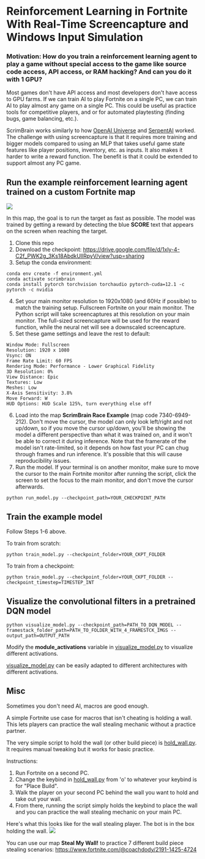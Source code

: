 # Reinforcement Learning in Fortnite With Real-Time Screencapture and Windows Input Simulation

### Motivation: How do you train a reinforcement learning agent to play a game without special access to the game like source code access, API access, or RAM hacking? And can you do it with 1 GPU?

Most games don't have API access and most developers don't have access to GPU farms. If we can train AI to play Fortnite on a single PC, we can train AI to play almost any game on a single PC. This could be useful as practice tools for competitive players, and or for automated playtesting (finding bugs, game balancing, etc.).

ScrimBrain works similarly to how [OpenAI Universe](https://github.com/openai/universe) and [SerpentAI](https://github.com/SerpentAI/SerpentAI) worked. The challenge with using screencapture is that it requires more training and bigger models compared to using an MLP that takes useful game state features like player positions, inventory, etc. as inputs. It also makes it harder to write a reward function. The benefit is that it could be extended to support almost any PC game.

## Run the example reinforcement learning agent trained on a custom Fortnite map

![](https://github.com/wkwan/ScrimBrain/blob/master/media/scrimbrain-race-example.gif)

In this map, the goal is to run the target as fast as possible. The model was trained by getting a reward by detecting the blue **SCORE** text that appears on the screen when reaching the target.

1. Clone this repo
2. Download the checkpoint: https://drive.google.com/file/d/1xly-4-C2f_PWK2g_3Ks18AbdkUllRpyV/view?usp=sharing
3. Setup the conda environment:
```
conda env create -f environment.yml
conda activate scrimbrain
conda install pytorch torchvision torchaudio pytorch-cuda=12.1 -c pytorch -c nvidia
```
4. Set your main monitor resolution to 1920x1080 (and 60Hz if possible) to match the training setup. Fullscreen Fortnite on your main monitor. The Python script will take screencaptures at this resolution on your main monitor. The full-sized screencapture will be used for the reward function, while the neural net will see a downscaled screencapture.
5. Set these game settings and leave the rest to default:  
```
Window Mode: Fullscreen  
Resolution: 1920 x 1080  
Vsync: ON  
Frame Rate Limit: 60 FPS  
Rendering Mode: Performance - Lower Graphical Fidelity  
3D Resolution: 0%  
View Distance: Epic  
Textures: Low  
Meshes: Low  
X-Axis Sensitivity: 3.8%  
Move Forward: W  
HUD Options: HUD Scale 125%, turn everything else off
```
6. Load into the map **ScrimBrain Race Example** (map code 7340-6949-212). Don't move the cursor, the model can only look left/right and not up/down, so if you move the cursor up/down, you'll be showing the model a different perspective than what it was trained on, and it won't be able to correct it during inference. Note that the framerate of the model isn't rate-limited, so it depends on how fast your PC can chug through frames and run inference. It's possible that this will cause reproducibility issues.
7. Run the model. If your terminal is on another monitor, make sure to move the cursor to the main Fortnite monitor after running the script, click the screen to set the focus to the main monitor, and don't move the cursor afterwards.
```
python run_model.py --checkpoint_path=YOUR_CHECKPOINT_PATH
```

## Train the example model

Follow Steps 1-6 above.

To train from scratch:
```
python train_model.py --checkpoint_folder=YOUR_CKPT_FOLDER 
```

To train from a checkpoint:
```
python train_model.py --checkpoint_folder=YOUR_CKPT_FOLDER --checkpoint_timestep=TIMESTEP_INT
```

## Visualize the convolutional filters in a pretrained DQN model

```
python visualize_model.py --checkpoint_path=PATH_TO_DQN_MODEL --framestack_folder_path=PATH_TO_FOLDER_WITH_4_FRAMESTCK_IMGS --output_path=OUTPUT_PATH
```

Modify the **module_activations** variable in [visualize_model.py](visualize_model.py) to visualize different activations.

[visualize_model.py](visualize_model.py) can be easily adapted to different architectures with different activations.

## Misc

Sometimes you don't need AI, macros are good enough.

A simple Fortnite use case for macros that isn't cheating is holding a wall. This lets players can practice the wall stealing mechanic without a practice partner.

The very simple script to hold the wall (or other build piece) is [hold_wall.py](hold_wall.py). It requires manual tweaking but it works for basic practice. 

Instructions:
1. Run Fortnite on a second PC.
2. Change the keybind in [hold_wall.py](hold_wall.py) from 'o' to whatever your keybind is for "Place Build".
3. Walk the player on your second PC behind the wall you want to hold and take out your wall.
4. From there, running the script simply holds the keybind to place the wall and you can practice the wall stealing mechanic on your main PC.

Here's what this looks like for the wall stealing player. The bot is in the box holding the wall.
![](https://github.com/wkwan/ScrimBrain/blob/master/media/wall-steal.gif)

You can use our map **Steal My Wall!** to practice 7 different build piece stealing scenarios: https://www.fortnite.com/@coachdody/2191-1425-4724 

